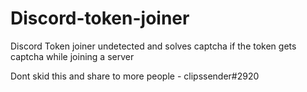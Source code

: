 # Discord-token-joiner
Discord Token joiner undetected and solves captcha if the token gets captcha while joining a server

Dont skid this and share to more people - clipssender#2920
